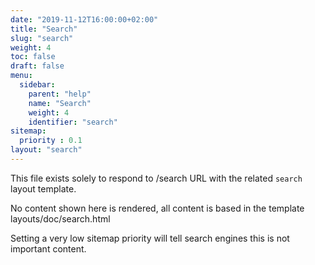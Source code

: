 ```yaml
---
date: "2019-11-12T16:00:00+02:00"
title: "Search"
slug: "search"
weight: 4
toc: false
draft: false
menu:
  sidebar:
    parent: "help"
    name: "Search"
    weight: 4
    identifier: "search"
sitemap:
  priority : 0.1
layout: "search"
---
```



This file exists solely to respond to /search URL with the related `search` layout template.

No content shown here is rendered, all content is based in the template layouts/doc/search.html

Setting a very low sitemap priority will tell search engines this is not important content.
